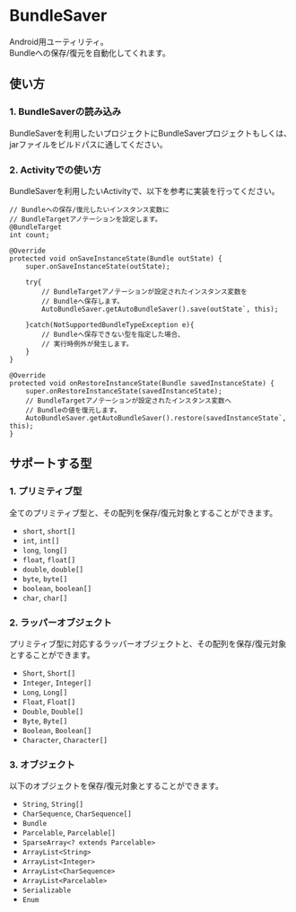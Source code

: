 BundleSaver
======================
Android用ユーティリティ。  
Bundleへの保存/復元を自動化してくれます。
 
使い方
------
### 1. BundleSaverの読み込み ###
BundleSaverを利用したいプロジェクトにBundleSaverプロジェクトもしくは、  
jarファイルをビルドパスに通してください。

 
### 2. Activityでの使い方 ###
BundleSaverを利用したいActivityで、以下を参考に実装を行ってください。
    
    // Bundleへの保存/復元したいインスタンス変数に
    // BundleTargetアノテーションを設定します。
    @BundleTarget
    int count;

    @Override
    protected void onSaveInstanceState(Bundle outState) {
        super.onSaveInstanceState(outState);
        
        try{
            // BundleTargetアノテーションが設定されたインスタンス変数を
            // Bundleへ保存します。
            AutoBundleSaver.getAutoBundleSaver().save(outState`, this);
            
        }catch(NotSupportedBundleTypeException e){
            // Bundleへ保存できない型を指定した場合、
            // 実行時例外が発生します。
        }
    }

    @Override
    protected void onRestoreInstanceState(Bundle savedInstanceState) {
        super.onRestoreInstanceState(savedInstanceState);
        // BundleTargetアノテーションが設定されたインスタンス変数へ
        // Bundleの値を復元します。
        AutoBundleSaver.getAutoBundleSaver().restore(savedInstanceState`, this);
    }

サポートする型
------
### 1. プリミティブ型 ###
全てのプリミティブ型と、その配列を保存/復元対象とすることができます。

* `short`, `short[]`
* `int`, `int[]`
* `long`, `long[]`
* `float`, `float[]`
* `double`, `double[]`
* `byte`, `byte[]`
* `boolean`, `boolean[]`
* `char`, `char[]`

### 2. ラッパーオブジェクト ###
プリミティブ型に対応するラッパーオブジェクトと、その配列を保存/復元対象とすることができます。

* `Short`, `Short[]`
* `Integer`, `Integer[]`
* `Long`, `Long[]`
* `Float`, `Float[]`
* `Double`, `Double[]`
* `Byte`, `Byte[]`
* `Boolean`, `Boolean[]`
* `Character`, `Character[]`

### 3. オブジェクト ###
以下のオブジェクトを保存/復元対象とすることができます。

* `String`, `String[]`
* `CharSequence`, `CharSequence[]`
* `Bundle`
* `Parcelable`, `Parcelable[]`
* `SparseArray<? extends Parcelable>`
* `ArrayList<String>`
* `ArrayList<Integer>`
* `ArrayList<CharSequence>`
* `ArrayList<Parcelable>`
* `Serializable`
* `Enum`
